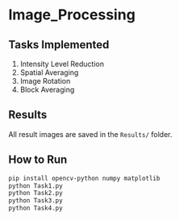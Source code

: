 # Image_Processing

## Tasks Implemented
1. Intensity Level Reduction
2. Spatial Averaging
3. Image Rotation
4. Block Averaging

## Results
All result images are saved in the `Results/` folder.

## How to Run
```bash
pip install opencv-python numpy matplotlib
python Task1.py
python Task2.py
python Task3.py
python Task4.py
